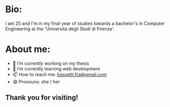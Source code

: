 # Bio:
<body>
<div>
I am 25 and I'm in my final year of studies towards a bachelor's in Computer Engineering at the 'Università degli Studi di Firenze'.
</div>
</body>

# About me:

- 🔭 I’m currently working on my thesis
- 🌱 I’m currently learning web development
- 📫 How to reach me: bassetti.fra@gmail.com
- 😄 Pronouns: she / her

## Thank you for visiting!
